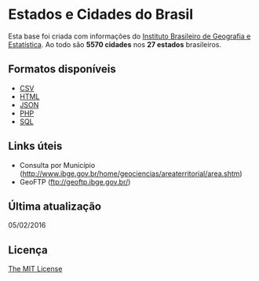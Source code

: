# Estados e Cidades do Brasil

Esta base foi criada com informações do [Instituto Brasileiro de Geografia e Estatística](http://www.cidades.ibge.gov.br/). Ao todo são **5570 cidades** nos **27 estados** brasileiros.

## Formatos disponíveis

- [CSV](https://github.com/magnobiet/states-cities-brazil/tree/master/CSV)
- [HTML](https://github.com/magnobiet/states-cities-brazil/tree/master/HTML)
- [JSON](https://github.com/magnobiet/states-cities-brazil/tree/master/JSON)
- [PHP](https://github.com/magnobiet/states-cities-brazil/tree/master/PHP)
- [SQL](https://github.com/magnobiet/states-cities-brazil/tree/master/SQL)

## Links úteis

- Consulta por Município (http://www.ibge.gov.br/home/geociencias/areaterritorial/area.shtm)
- GeoFTP (ftp://geoftp.ibge.gov.br/)

## Última atualização
05/02/2016

## Licença
[The MIT License](http://magno.mit-license.org/2014)

